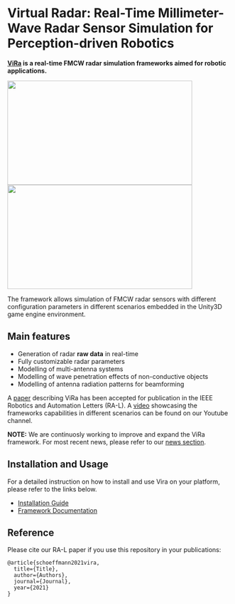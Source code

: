 # Virtual Radar: Real-Time Millimeter-Wave Radar Sensor Simulation for Perception-driven Robotics

**[ViRa](https://aau.at/vira) is a real-time FMCW radar simulation frameworks aimed for robotic applications.**

<img src="https://github.com/chstetco/virtualradar/blob/main/readme_images/ICRA2021_snip01.gif" width="416" height="234" /> <img src="https://github.com/chstetco/virtualradar/blob/main/readme_images/ICRA2021_snip02.gif" width="416" height="234" />

The framework allows simulation of FMCW radar sensors with different configuration parameters in different scenarios embedded in the Unity3D game engine environment. 

## Main features

* Generation of radar **raw data** in real-time
* Fully customizable radar parameters
* Modelling of multi-antenna systems
* Modelling of wave penetration effects of non-conductive objects
* Modelling of antenna radiation patterns for beamforming

A [paper](https://ieeexplore.ieee.org/document/9387149) describing ViRa has been accepted for publication in the IEEE Robotics and Automation Letters (RA-L). 
A [video](https://www.youtube.com/watch?v=R3ZSykLs5iA) showcasing the frameworks capabilities in different scenarios can be found on our Youtube channel.

**NOTE:** We are continuosly working to improve and expand the ViRa framework. For most recent news, please refer to our [news section](https://github.com/chstetco/virtualradar/blob/main/docs/news.md).

## Installation and Usage

For a detailed instruction on how to install and use Vira on your platform, please refer to the links below.

* [Installation Guide](https://virtualradar.readthedocs.io/en/latest/_site/project/installation.html)
* [Framework Documentation](https://virtualradar.readthedocs.io)

## Reference
Please cite our RA-L paper if you use this repository in your publications:
```
@article{schoeffmann2021vira,
  title={Title},
  author={Authors},
  journal={Journal},
  year={2021}
}
```
